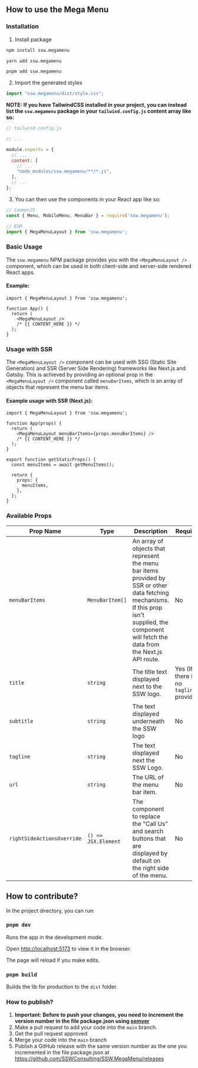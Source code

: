 ## How to use the Mega Menu

### Installation

1. Install package
```bash
npm install ssw.megamenu
```

```bash
yarn add ssw.megamenu
```

```bash
pnpm add ssw.megamenu
```

2. Import the generated styles

```javascript
import "ssw.megamenu/dist/style.css";
```

**NOTE: If you have TailwindCSS installed in your project, you can instead list the `ssw.megamenu` package in your `tailwind.config.js` content array like so:**

```js
// tailwind.config.js

// ...

module.exports = {
  // ...
  content: [
    // ...
    "node_modules/ssw.megamenu/**/*.js",
  ],
  // ...
};

```

3. You can then use the components in your React app like so:
```javascript
// CommonJS
const { Menu, MobileMenu, MenuBar } = require('ssw.megamenu');

// ESM
import { MegaMenuLayout } from 'ssw.megamenu';
```

### Basic Usage

The `ssw.megamenu` NPM package provides you with the `<MegaMenuLayout />` component, which can be used in both client-side and server-side rendered React apps.

#### Example:

```tsx
import { MegaMenuLayout } from 'ssw.megamenu';

function App() {
  return (
    <MegaMenuLayout />
    /* {{ CONTENT_HERE }} */
  );
}

```

### Usage with SSR 

The `<MegaMenuLayout />` component can be used with SSG (Static Site Generation) and SSR (Server Side Rendering) frameworks like Next.js and Gatsby. This is achieved by providing an optional prop in the `<MegaMenuLayout />` component called `menuBarItems`, which is an array of objects that represent the menu bar items.

#### Example usage with SSR (Next.js):

```tsx
import { MegaMenuLayout } from 'ssw.megamenu';

function App(props) {
  return (
    <MegaMenuLayout menuBarItems={props.menuBarItems} />
    /* {{ CONTENT_HERE }} */
  );
}

export function getStaticProps() {
  const menuItems = await getMenuItems();

  return {
    props: {
      menuItems,
    },
  };
}

```

### Available Props 

| Prop Name | Type | Description | Required |
| --- | --- | --- | --- |
| `menuBarItems` | `MenuBarItem[]` | An array of objects that represent the menu bar items provided by SSR or other data fetching mechanisms. If this prop isn't supplied, the component will fetch the data from the Next.js API route. | No |
| `title` | `string` | The title text displayed next to the SSW logo. | Yes (If there is no `tagline` provided) |
| `subtitle` | `string` | The text displayed underneath the SSW logo | No |
| `tagline` | `string` | The text displayed next the SSW Logo. | No |
| `url` | `string` | The URL of the menu bar item. | No |
| `rightSideActionsOverride` | `() => JSX.Element` | The component to replace the "Call Us" and search buttons that are displayed by default on the right side of the menu. | No |


## How to contribute?

In the project directory, you can run:

### `pnpm dev`

Runs the app in the development mode.


Open [http://localhost:5173](http://localhost:5173) to view it in the browser.

The page will reload if you make edits.

### `pnpm build`

Builds the lib for production to the `dist` folder.<br />

### How to publish?

1. **Important: Before to push your changes, you need to increment the version number in the file package.json using [semver](https://semver.org/)**
2. Make a pull request to add your code into the `main` branch.
3. Get the pull request approved
4. Merge your code into the `main` branch
5. Publish a GitHub release with the same version number as the one you incremented in the file package.json at https://github.com/SSWConsulting/SSW.MegaMenu/releases
